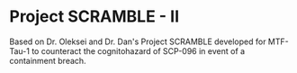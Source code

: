 # Project SCRAMBLE - II

Based on Dr. Oleksei and Dr. Dan's Project SCRAMBLE developed for MTF-Tau-1 to counteract the cognitohazard of SCP-096 in event of a containment breach.
